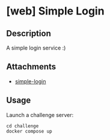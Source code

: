 # [web] Simple Login

## Description

A simple login service :)

## Attachments

- [simple-login](distfiles/simple-login)

## Usage

Launch a challenge server:

```
cd challenge
docker compose up
```
